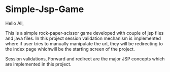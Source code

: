 # Simple-Jsp-Game

Hello All,

This is a simple rock-paper-scissor game developed with couple of jsp files and java files. 
In this project session validation mechanism is implemented where if user tries to manually manipulate the url, they will be 
redirecting to the index page whichwill be the starting screen of the project.

Session validations, Forward and redirect are the major JSP concepts which are implemented in this project.
